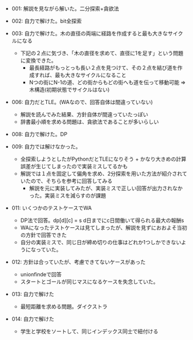 

- 001: 解説を見ながら解いた。二分探索+貪欲法
- 002: 自力で解けた。bit全探索
- 003: 自力で解けた。木の直径の両端に経路を作成すると最も大きなサイクルになる
  - 下記の２点に気づき、「木の直径を求めて、直径に1を足す」という問題に変換できた。
    - 最長経路がもっとっも長い２点を見つけて、その２点を結び道を作成すれば、最も大きなサイクルになること
    - Nつの街にN-1の道、どの街からもどの街へも道を伝って移動可能 => 木構造(初期状態でサイクルはない)

- 006: 自力だとTLE。(WAなので、回答自体は間違っていない)
  - 解説を読んでみた結果、方針自体が間違っていたっぽい
  - 辞書最小順を求める問題は、貪欲法であることが多いらしい

- 008: 自力で解けた。DP
- 009: 自力では解けなかった。
  - 全探索しようとしたがPythonだとTLEになりそう + かなり大きめの計算誤差が生じてしまったので実装ミスしてるかも
  - 解説では１点を固定して偏角を求め、2分探索を用いた方法が紹介されていたので、そちらを参考に回答してみる
    - 解説を元に実装してみたが、実装ミスで正しい回答が出力されなかった。実装ミスを減らすのが課題
- 011: いくつかのテストケースでWA
  - DP法で回答。dp[d][c] = s d日までにc日間働いて得られる最大の報酬s
  - WAになったテストケースは見てしまったが、解説を見ずにおおよそ当初の方針で回答できた
  - 自分の実装ミスで、同じ日が締め切りの仕事はどれか1つしかできないようになっていた。
- 012: 方針は合っていたが、考慮できてないケースがあった
  - unionfindeで回答
  - スタートとゴールが同じマスになるケースを失念していた。
- 013: 自力で解けた
  - 最短距離を求める問題。ダイクストラ
- 014: 自力で解けた
  - 学生と学校をソートして、同じインデックス同士で紐付ける
